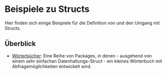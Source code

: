 # Beispiele zu Structs

Hier finden sich einige Beispiele für die Definition von und den Umgang mit Structs.

## Überblick

* [Wörterbücher](dicts/README.md):
  Eine Reihe von Packages, in denen - ausgehend von einem sehr einfachen
  Datenhaltungs-Struct - ein kleines Wörterbuch mit Abfragemöglichkeiten
  entwickelt wird.
